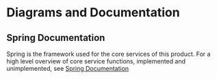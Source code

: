 # Diagrams and Documentation
## Spring Documentation
Spring is the framework used for the core services of this product. For a high level overview of core service functions, implemented and unimplemented, see [Spring Documentation](https://github.com/OWurst/PortfolioProject/blob/main/Diagrams/SpringDocumentation/README.md)
